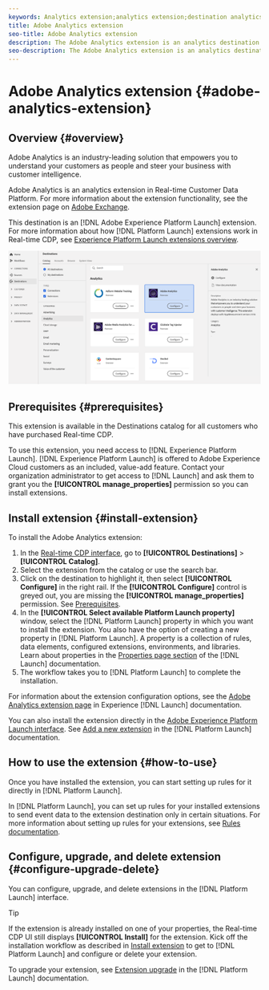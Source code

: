 ```yaml
---
keywords: Analytics extension;analytics extension;destination analytics
title: Adobe Analytics extension
seo-title: Adobe Analytics extension
description: The Adobe Analytics extension is an analytics destination in Real-time Customer Data Platform. For more information about the extension functionality, see the extension page on Adobe Exchange.
seo-description: The Adobe Analytics extension is an analytics destination in Real-time Customer Data Platform. For more information about the extension functionality, see the extension page on Adobe Exchange.
---
```


# Adobe Analytics extension {#adobe-analytics-extension}

## Overview {#overview}

Adobe Analytics is an industry-leading solution that empowers you to understand your customers as people and steer your business with customer intelligence. 

Adobe Analytics is an analytics extension in Real-time Customer Data Platform. For more information about the extension functionality, see the extension page on [Adobe Exchange](https://exchange.adobe.com/experiencecloud.details.100156.html).

This destination is an [!DNL Adobe Experience Platform Launch] extension. For more information about how [!DNL Platform Launch] extensions work in Real-time CDP, see [Experience Platform Launch extensions overview](/help/rtcdp/destinations/experience-platform-launch-extensions.md).

![Adobe Analytics extension](/help/rtcdp/destinations/assets/adobe-analytics-extension.png)

## Prerequisites {#prerequisites}

This extension is available in the Destinations catalog for all customers who have purchased Real-time CDP.

To use this extension, you need access to [!DNL Experience Platform Launch]. [!DNL Experience Platform Launch] is offered to Adobe Experience Cloud customers as an included, value-add feature. Contact your organization administrator to get access to [!DNL Launch] and ask them to grant you the **[!UICONTROL manage_properties]** permission so you can install extensions.

## Install extension {#install-extension}

To install the Adobe Analytics extension:

1. In the [Real-time CDP interface](http://platform.adobe.com/), go to **[!UICONTROL Destinations]** > **[!UICONTROL Catalog]**.
2. Select the extension from the catalog or use the search bar.
3. Click on the destination to highlight it, then select **[!UICONTROL Configure]** in the right rail. If the **[!UICONTROL Configure]** control is greyed out, you are missing the **[!UICONTROL manage_properties]** permission. See [Prerequisites](#prerequisites).
4. In the **[!UICONTROL Select available Platform Launch property]** window, select the [!DNL Platform Launch] property in which you want to install the extension. You also have the option of creating a new property in [!DNL Platform Launch]. A property is a collection of rules, data elements, configured extensions, environments, and libraries. Learn about properties in the [Properties page section](https://experienceleague.adobe.com/docs/launch/using/reference/admin/companies-and-properties.html#properties-page) of the [!DNL Launch] documentation.
5. The workflow takes you to [!DNL Platform Launch] to complete the installation. 

For information about the extension configuration options, see the [Adobe Analytics extension page](https://experienceleague.adobe.com/docs/launch-learn/implementing-in-websites-with-launch/implement-solutions/analytics.html) in Experience [!DNL Launch] documentation.

You can also install the extension directly in the [Adobe Experience Platform Launch interface](https://launch.adobe.com/). See [Add a new extension](https://experienceleague.adobe.com/docs/launch/using/reference/manage-resources/extensions/overview.html?lang=en#add-a-new-extension) in the [!DNL Platform Launch] documentation.


## How to use the extension {#how-to-use}

Once you have installed the extension, you can start setting up rules for it directly in [!DNL Platform Launch].

In [!DNL Platform Launch], you can set up rules for your installed extensions to send event data to the extension destination only in certain situations. For more information about setting up rules for your extensions, see [Rules documentation](https://experienceleague.adobe.com/docs/launch/using/reference/manage-resources/rules.html).

## Configure, upgrade, and delete extension {#configure-upgrade-delete}

You can configure, upgrade, and delete extensions in the [!DNL Platform Launch] interface.

>[!TIP]
>
>If the extension is already installed on one of your properties, the Real-time CDP UI still displays **[!UICONTROL Install]** for the extension. Kick off the installation workflow as described in [Install extension](#install-extension) to get to [!DNL Platform Launch] and configure or delete your extension.

To upgrade your extension, see [Extension upgrade](https://experienceleague.adobe.com/docs/launch/using/reference/manage-resources/extensions/extension-upgrade.html) in the [!DNL Platform Launch] documentation.



